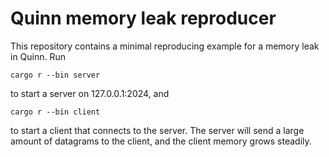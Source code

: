 # Quinn memory leak reproducer

This repository contains a minimal reproducing example for a memory leak in Quinn. Run

    cargo r --bin server

to start a server on 127.0.0.1:2024, and

    cargo r --bin client

to start a client that connects to the server. The server will send a large amount of datagrams to the client,
and the client memory grows steadily.
